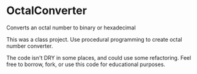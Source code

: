 # OctalConverter
Converts an octal number to binary or hexadecimal

This was a class project.  Use procedural programming to create octal number converter.

The code isn't DRY in some places, and could use some refactoring. Feel free to borrow, fork, or use this code for educational purposes.
